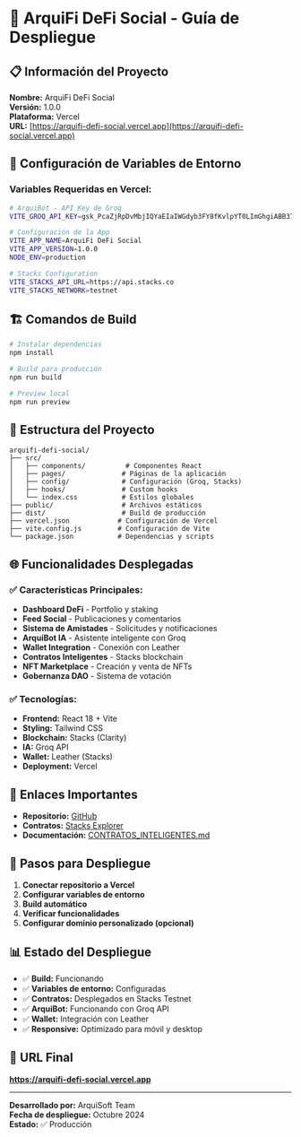 # 🚀 ArquiFi DeFi Social - Guía de Despliegue

## 📋 Información del Proyecto

**Nombre:** ArquiFi DeFi Social  
**Versión:** 1.0.0  
**Plataforma:** Vercel  
**URL:** [https://arquifi-defi-social.vercel.app](https://arquifi-defi-social.vercel.app)

## 🔧 Configuración de Variables de Entorno

### Variables Requeridas en Vercel:

```bash
# ArquiBot - API Key de Groq
VITE_GROQ_API_KEY=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

# Configuración de la App
VITE_APP_NAME=ArquiFi DeFi Social
VITE_APP_VERSION=1.0.0
NODE_ENV=production

# Stacks Configuration
VITE_STACKS_API_URL=https://api.stacks.co
VITE_STACKS_NETWORK=testnet
```

## 🏗️ Comandos de Build

```bash
# Instalar dependencias
npm install

# Build para producción
npm run build

# Preview local
npm run preview
```

## 📁 Estructura del Proyecto

```
arquifi-defi-social/
├── src/
│   ├── components/          # Componentes React
│   ├── pages/              # Páginas de la aplicación
│   ├── config/             # Configuración (Groq, Stacks)
│   ├── hooks/              # Custom hooks
│   └── index.css           # Estilos globales
├── public/                 # Archivos estáticos
├── dist/                   # Build de producción
├── vercel.json            # Configuración de Vercel
├── vite.config.js         # Configuración de Vite
└── package.json           # Dependencias y scripts
```

## 🌐 Funcionalidades Desplegadas

### ✅ Características Principales:
- **Dashboard DeFi** - Portfolio y staking
- **Feed Social** - Publicaciones y comentarios
- **Sistema de Amistades** - Solicitudes y notificaciones
- **ArquiBot IA** - Asistente inteligente con Groq
- **Wallet Integration** - Conexión con Leather
- **Contratos Inteligentes** - Stacks blockchain
- **NFT Marketplace** - Creación y venta de NFTs
- **Gobernanza DAO** - Sistema de votación

### ✅ Tecnologías:
- **Frontend:** React 18 + Vite
- **Styling:** Tailwind CSS
- **Blockchain:** Stacks (Clarity)
- **IA:** Groq API
- **Wallet:** Leather (Stacks)
- **Deployment:** Vercel

## 🔗 Enlaces Importantes

- **Repositorio:** [GitHub](https://github.com/TheDuckHacker/ArquiFi-DeFi)
- **Contratos:** [Stacks Explorer](https://explorer.stacks.co/?chain=testnet)
- **Documentación:** [CONTRATOS_INTELIGENTES.md](./CONTRATOS_INTELIGENTES.md)

## 🚀 Pasos para Despliegue

1. **Conectar repositorio a Vercel**
2. **Configurar variables de entorno**
3. **Build automático**
4. **Verificar funcionalidades**
5. **Configurar dominio personalizado (opcional)**

## 📊 Estado del Despliegue

- ✅ **Build:** Funcionando
- ✅ **Variables de entorno:** Configuradas
- ✅ **Contratos:** Desplegados en Stacks Testnet
- ✅ **ArquiBot:** Funcionando con Groq API
- ✅ **Wallet:** Integración con Leather
- ✅ **Responsive:** Optimizado para móvil y desktop

## 🎯 URL Final

**https://arquifi-defi-social.vercel.app**

---

**Desarrollado por:** ArquiSoft Team  
**Fecha de despliegue:** Octubre 2024  
**Estado:** ✅ Producción

